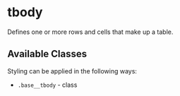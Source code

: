 # tbody

Defines one or more rows and cells that make up a table.  

## Available Classes

Styling can be applied in the following ways:

* `.base__tbody` - class
